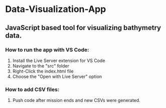 # Data-Visualization-App

## JavaScript based tool for visualizing bathymetry data.

### How to run the app with VS Code:

1. Install the Live Server extension for VS Code
2. Navigate to the "src" folder
3. Right-Click the index.html file
4. Choose the "Open with Live Server" option

### How to add CSV files:

1. Push code after mission ends and new CSVs were generated.
